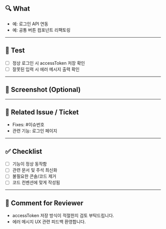 ## 🔍 What

<!-- 변경된 내용을 요약해주세요 -->

- 예: 로그인 API 연동
- 예: 공통 버튼 컴포넌트 리팩토링

---

## 🧪 Test

<!-- 어떤 테스트를 했는지 구체적으로 적어주세요 -->

- [ ] 정상 로그인 시 accessToken 저장 확인
- [ ] 잘못된 입력 시 에러 메시지 출력 확인

---

## 📸 Screenshot (Optional)

<!-- UI 변경사항이 있다면 스크린샷 첨부 (생략 가능) -->
<!-- 예시: ![변경된 화면](스크린샷 경로) -->

---

## 🧩 Related Issue / Ticket

<!-- 관련된 이슈나 작업 트래킹 번호가 있다면 연결해주세요 -->

- Fixes: #이슈번호
- 관련 기능: 로그인 페이지

---

## ✅ Checklist

- [ ] 기능이 정상 동작함
- [ ] 관련 문서 및 주석 최신화
- [ ] 불필요한 콘솔/코드 제거
- [ ] 코드 컨벤션에 맞게 작성됨

---

## 💬 Comment for Reviewer

<!-- 리뷰어에게 특별히 봐줬으면 하는 부분이나 참고할 점 -->

- accessToken 저장 방식이 적절한지 검토 부탁드립니다.
- 에러 메시지 UX 관련 피드백 환영합니다.
